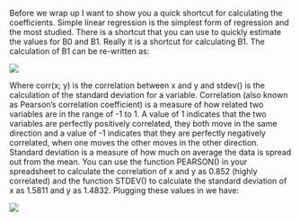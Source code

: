 Before we wrap up I want to show you a quick shortcut for calculating the coefficients. Simple
linear regression is the simplest form of regression and the most studied. There is a shortcut
that you can use to quickly estimate the values for B0 and B1. Really it is a shortcut for
calculating B1. The calculation of B1 can be re-written as:

![](https://github.com/fenago/katacoda-scenarios/raw/master/master-machine-learning-algorithms/master-machine-learning-algorithms-02/steps/11/1.JPG)

Where corr(x; y) is the correlation between x and y and stdev() is the calculation of the
standard deviation for a variable. Correlation (also known as Pearson’s correlation coefficient)
is a measure of how related two variables are in the range of -1 to 1. A value of 1 indicates that
the two variables are perfectly positively correlated, they both move in the same direction and
a value of -1 indicates that they are perfectly negatively correlated, when one moves the other
moves in the other direction.
Standard deviation is a measure of how much on average the data is spread out from the
mean. You can use the function PEARSON() in your spreadsheet to calculate the correlation of x
and y as 0.852 (highly correlated) and the function STDEV() to calculate the standard deviation
of x as 1.5811 and y as 1.4832. Plugging these values in we have:

![](https://github.com/fenago/katacoda-scenarios/raw/master/master-machine-learning-algorithms/master-machine-learning-algorithms-02/steps/11/2.JPG)
